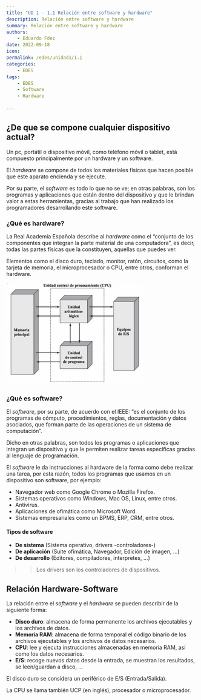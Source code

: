 ```yaml
---
title: "UD 1 - 1.1 Relación entre software y hardware"
description: Relación entre software y hardware
summary: Relación entre software y hardware
authors:
    - Eduardo Fdez
date: 2022-09-18
icon:   
permalink: /edes/unidad1/1.1
categories:
    - EDES
tags:
    - EDES
    - Software
    - Hardware
    
---
```


## ¿De que se compone cualquier dispositivo actual?
Un pc, portátil o dispositivo móvil, como teléfono móvil o tablet, está compuesto principalmente por un hardware y un software.

El *hardware* se compone de todos los materiales físicos que hacen posible que este aparato encienda y se ejecute.

Por su parte, el *software* es todo lo que no se ve; en otras palabras, son los programas y aplicaciones que están dentro del dispositivo y que le brindan valor a estas herramientas, gracias al trabajo que han realizado los programadores desarrollando este software.

### ¿Qué es hardware?
La Real Academia Española describe al *hardware* como el “conjunto de los componentes que integran la parte material de una computadora”, es decir, todas las partes físicas que la constituyen, aquellas que puedes ver.

Elementos como el disco duro, teclado, monitor, ratón, circuitos, como la tarjeta de memoria, el microprocesador o CPU, entre otros, conforman el hardware.

![](assets/vonneumann.png)

### ¿Qué es software?
El *software*, por su parte, de acuerdo con el IEEE: “es el conjunto de los programas de cómputo, procedimientos, reglas, documentación y datos asociados, que forman parte de las operaciones de un sistema de computación”.

Dicho en otras palabras, son todos los programas o aplicaciones que integran un dispositivo y que le permiten realizar tareas específicas gracias al lenguaje de programación.

El *software* le da instrucciones al hardware de la forma como debe realizar una tarea, por esta razón, todos los programas que usamos en un dispositivo son software, por ejemplo:

* Navegador web como Google Chrome o Mozilla Firefox.
* Sistemas operativos como Windows, Mac OS, Linux, entre otros.
* Antivirus.
* Aplicaciones de ofimática como Microsoft Word.
* Sistemas empresariales como un BPMS, ERP, CRM, entre otros.

#### Tipos de software
- **De sistema** (Sistema operativo, drivers -controladores-)
- **De aplicación** (Suite ofimática, Navegador, Edición de imagen, ...)
- **De desarrollo** (Editores, compiladores, interpretes, ...)

>> Los drivers son los controladores de dispositivos.


## Relación Hardware-Software
La relación entre el *software* y el *hardware* se pueden describir de la siguiente forma: 
- **Disco duro**: almacena de forma permanente los archivos ejecutables y los archivos de datos.
- **Memoria RAM**: almacena de forma temporal el código binario de los archivos ejecutables y los archivos de datos necesarios.
- **CPU**: lee y ejecuta instrucciones almacenadas en memoria RAM, así como los datos necesarios.
- **E/S**: recoge nuevos datos desde la entrada, se muestran los resultados, se leen/guardan a disco, ...

El disco duro se considera un periférico de E/S (Entrada/Salida).

La CPU se llama también UCP (en inglés), procesador o microprocesador.